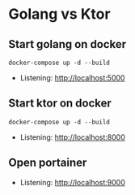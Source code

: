 # Golang vs Ktor

## Start golang on docker

```
docker-compose up -d --build
```

- Listening: [http://localhost:5000](http://localhost:5000)

## Start ktor on docker

```
docker-compose up -d --build
```

- Listening: [http://localhost:8000](http://localhost:8000)

## Open portainer

- Listening: [http://localhost:9000](http://localhost:9000)
